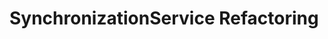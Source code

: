 # SynchronizationService Refactoring
                                                                                                                                                                                                                                                                                                                                                                                                                                                                                     